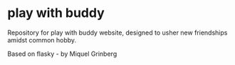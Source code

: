 play with buddy
======

Repository for play with buddy website, designed to usher new friendships amidst common hobby.

Based on flasky - by Miquel Grinberg